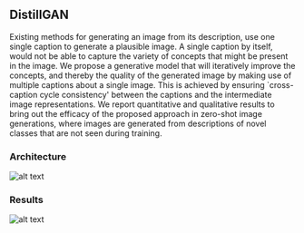 ## DistillGAN

Existing methods for generating an image from its description, use one single caption to generate a plausible image. A single caption by itself, would not be able to capture the variety of concepts that might be present in the image.
We propose a generative model that will iteratively improve the concepts, and thereby the quality of the generated image by making use of multiple captions about a single image. This is achieved by ensuring \`cross-caption cycle consistency\' between the captions and the intermediate image representations. 
We report quantitative and qualitative results to bring out the efficacy of the proposed approach in zero-shot image generations, where
images are generated from descriptions of novel classes that are not seen during training.

### Architecture

![alt text](https://raw.githubusercontent.com/JosephKJ/DistillGAN/master/images/Architecture.png)

### Results

![alt text](https://raw.githubusercontent.com/JosephKJ/DistillGAN/master/images/results.jpg)